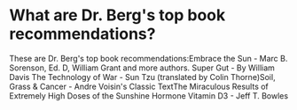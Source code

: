 # What are Dr. Berg's top book recommendations?

These are Dr. Berg's top book recommendations:Embrace the Sun - Marc B. Sorenson, Ed. D, William Grant and more authors. Super Gut - By William Davis The Technology of War - Sun Tzu (translated by Colin Thorne)Soil, Grass & Cancer - Andre Voisin's Classic TextThe Miraculous Results of Extremely High Doses of the Sunshine Hormone Vitamin D3 - Jeff T. Bowles